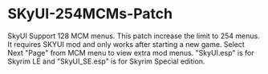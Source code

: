 # SKyUI-254MCMs-Patch
SkyUI Support 128 MCM menus. This patch increase the limit to 254 menus.
It requires SKYUI mod and only works after starting a new game. Select Next "Page" from MCM menu to view extra mod menus.
"SkyUI.esp" is for Skyrim LE and "SkyUI_SE.esp" is for Skyrim Special edition.

